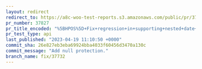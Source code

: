 ```yaml
---
layout: redirect
redirect_to: https://a8c-woo-test-reports.s3.amazonaws.com/public/pr/37827/api/index.html
pr_number: 37827
pr_title_encoded: "%5BHPOS%5D+Fix+regression+in+supporting+nested+date+query+arguments"
pr_test_type: api
last_published: "2023-04-19 11:10:50 +0000"
commit_sha: 26e827eb3eba69924bba4033f60456d3470a130c
commit_message: "Add null protection."
branch_name: fix/37732
---
```

